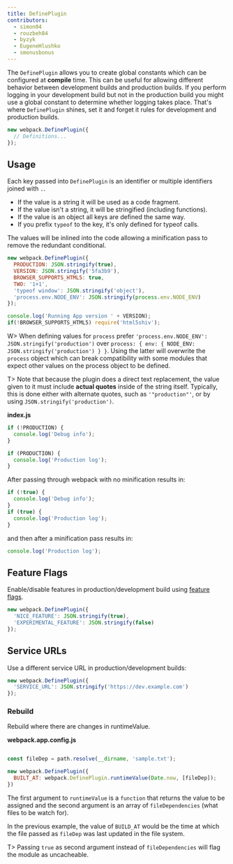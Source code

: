 ```yaml
---
title: DefinePlugin
contributors:
  - simon04
  - rouzbeh84
  - byzyk
  - EugeneHlushko
  - smonusbonus
---
```



The `DefinePlugin` allows you to create global constants which can be configured at __compile__ time. This can be useful for allowing different behavior between development builds and production builds. If you perform logging in your development build but not in the production build you might use a global constant to determine whether logging takes place. That's where `DefinePlugin` shines, set it and forget it rules for development and production builds.

``` javascript
new webpack.DefinePlugin({
  // Definitions...
});
```


## Usage

Each key passed into `DefinePlugin` is an identifier or multiple identifiers joined with `.`.

- If the value is a string it will be used as a code fragment.
- If the value isn't a string, it will be stringified (including functions).
- If the value is an object all keys are defined the same way.
- If you prefix `typeof` to the key, it's only defined for typeof calls.

The values will be inlined into the code allowing a minification pass to remove the redundant conditional.

``` javascript
new webpack.DefinePlugin({
  PRODUCTION: JSON.stringify(true),
  VERSION: JSON.stringify('5fa3b9'),
  BROWSER_SUPPORTS_HTML5: true,
  TWO: '1+1',
  'typeof window': JSON.stringify('object'),
  'process.env.NODE_ENV': JSON.stringify(process.env.NODE_ENV)
});
```

``` javascript
console.log('Running App version ' + VERSION);
if(!BROWSER_SUPPORTS_HTML5) require('html5shiv');
```


W> When defining values for `process` prefer `'process.env.NODE_ENV': JSON.stringify('production')` over `process: { env: { NODE_ENV: JSON.stringify('production') } }`. Using the latter will overwrite the `process` object which can break compatibility with some modules that expect other values on the process object to be defined.

T> Note that because the plugin does a direct text replacement, the value given to it must include __actual quotes__ inside of the string itself. Typically, this is done either with alternate quotes, such as `'"production"'`, or by using `JSON.stringify('production')`.

__index.js__

``` javascript
if (!PRODUCTION) {
  console.log('Debug info');
}

if (PRODUCTION) {
  console.log('Production log');
}
```

After passing through webpack with no minification results in:

``` javascript
if (!true) {
  console.log('Debug info');
}
if (true) {
  console.log('Production log');
}
```

and then after a minification pass results in:

``` javascript
console.log('Production log');
```


## Feature Flags

Enable/disable features in production/development build using [feature flags](https://en.wikipedia.org/wiki/Feature_toggle).

```javascript
new webpack.DefinePlugin({
  'NICE_FEATURE': JSON.stringify(true),
  'EXPERIMENTAL_FEATURE': JSON.stringify(false)
});
```


## Service URLs

Use a different service URL in production/development builds:

```javascript
new webpack.DefinePlugin({
  'SERVICE_URL': JSON.stringify('https://dev.example.com')
});
```

### Rebuild 

Rebuild where there are changes in runtimeValue.

__webpack.app.config.js__

```javascript

const fileDep = path.resolve(__dirname, 'sample.txt');

new webpack.DefinePlugin({
  BUILT_AT: webpack.DefinePlugin.runtimeValue(Date.now, [fileDep]);
})
```

The first argument to `runtimeValue` is a `function` that returns the value to be assigned and the second argument is an array of `fileDependencies` (what files to be watch for). 

In the previous example, the value of `BUILD_AT` would be the time at which the file passed as `fileDep` was last updated in the file system.

T> Passing `true` as second argument instead of `fileDependencies` will flag the module as uncacheable.
